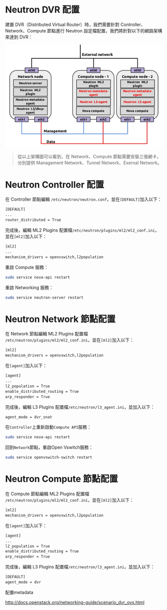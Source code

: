 # Neutron DVR 配置
建置 DVR（Distributed Virtual Router）時，我們需要針對 Controller、Network、Compute 節點進行 Neutron 設定檔配置，我們將針對以下的網路架構來達到 DVR：

![DVR](images/dvr.png)
> 從以上架構圖可以看到，在 Network、Compute 節點需要安裝三張網卡，分別提供 Management Network、Tunnel Network、Exernal Network。

# Neutron Controller 配置
在 Controller 節點編輯 ```/etc/neutron/neutron.conf```，並在```[DEFAULT]```加入以下：
```sh
[DEFAULT]
...
router_distributed = True
```
完成後，編輯 ML2 Plugins 配置檔```/etc/neutron/plugins/ml2/ml2_conf.ini```，並在```[ml2]```加入以下：
```sh
[ml2]
...
mechanism_drivers = openvswitch,l2population
```
重啟 Compute 服務：
```sh
sudo service nova-api restart
```
重啟 Networking 服務：
```sh
sudo service neutron-server restart
```

# Neutron Network 節點配置
在 Network 節點編輯 ML2 Plugins 配置檔 ```/etc/neutron/plugins/ml2/ml2_conf.ini```，並在```[ml2]```加入以下：
```sh
[ml2]
mechanism_drivers = openvswitch,l2population
```
在```[agent]```加入以下：
```sh
[agent]
...
l2_population = True
enable_distributed_routing = True
arp_responder = True
```

完成後，編輯 L3 Plugins 配置檔```/etc/neutron/l3_agent.ini```，並加入以下：
```sh
agent_mode = dvr_snat
```
在```Controller```上重新啟動```Compute API```服務：
```sh
sudo service nova-api restart
```
回到```Network```節點，重啟Open Vswitch服務：
```sh
sudo service openvswitch-switch restart
```

# Neutron Compute 節點配置
在 Compute 節點編輯 ML2 Plugins 配置檔 ```/etc/neutron/plugins/ml2/ml2_conf.ini```，並在```[ml2]```加入以下：
```sh
[ml2]
mechanism_drivers = openvswitch,l2population
```
在```[agent]```加入以下：
```sh
[agent]
...
l2_population = True
enable_distributed_routing = True
arp_responder = True
```
完成後，編輯 L3 Plugins 配置檔```/etc/neutron/l3_agent.ini```，並加入以下：
```sh
[DEFAULT]
agent_mode = dvr
```
配置metadata


http://docs.openstack.org/networking-guide/scenario_dvr_ovs.html


